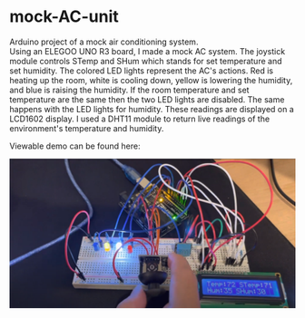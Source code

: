 # mock-AC-unit
Arduino project of a mock air conditioning system.
<br>
Using an ELEGOO UNO R3 board, I made a mock AC system. The joystick module controls STemp and SHum which stands for set temperature and set humidity. The colored LED lights represent the AC's actions.
Red is heating up the room, white is cooling down, yellow is lowering the humidity, and blue is raising the humidity. If the room temperature and set temperature are the same then the two LED lights
are disabled. The same happens with the LED lights for humidity.
These readings are displayed on a LCD1602 display. I used a DHT11 module to return live readings of the environment's temperature and humidity. 


Viewable demo can be found here:


<a href="https://www.youtube.com/watch?v=EzWD8VRhvaQ"><img src="demo.png" width = 550></a>
